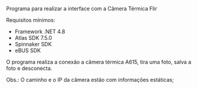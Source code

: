 Programa para realizar a interface com a Câmera Térmica Flir

Requisitos mínimos:
- Framework .NET 4.8
- Atlas SDK 7.5.0
- Spinnaker SDK
- eBUS SDK 

O programa realiza a conexão a câmera térmica A615, tira uma foto, salva a foto e desconecta.

Obs.: O caminho e o IP da câmera estão com informações estáticas;
